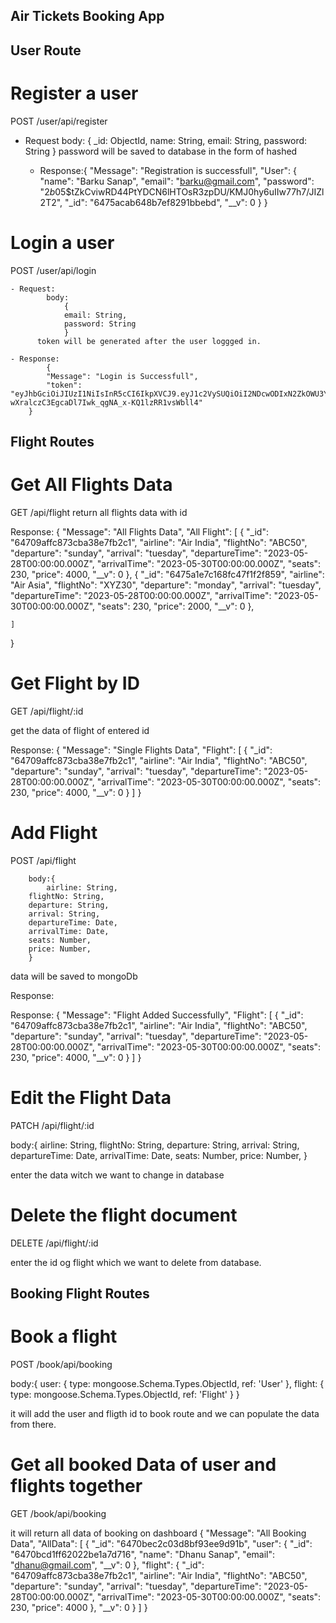 ## Air Tickets Booking App

## User Route

# Register a user

  POST /user/api/register
  - Request
        body:
                {
                _id: ObjectId,
                name: String,
                email: String,
                password: String
                }
                password will be saved to database in the form of hashed

    - Response:{
        "Message": "Registration is successfull",
       "User": {
                "name": "Barku Sanap",
                "email": "barku@gmail.com",
                "password": "$2b$05$tZkCviwRD44PtYDCN6lHTOsR3zpDU/KMJ0hy6uIIw77h7/JIZl2T2",
                "_id": "6475acab648b7ef8291bbebd",
                "__v": 0
            }
            }

# Login a user

POST /user/api/login

    - Request:
            body:
                {
                email: String,
                password: String
                }
          token will be generated after the user loggged in.

    - Response:
            {
            "Message": "Login is Successfull",
            "token": "eyJhbGciOiJIUzI1NiIsInR5cCI6IkpXVCJ9.eyJ1c2VySUQiOiI2NDcwODIxN2ZkOWU3YzY3Y2Q4NDdkNWMiLCJpYXQiOjE2ODU0MzQ5NTZ9.-wXralczC3EgcaDl7Iwk_qgNA_x-KQ1lzRR1vsWbll4"
        }



## Flight Routes

# Get All Flights Data
GET /api/flight
 return all flights data with id

 Response:
{
    "Message": "All Flights Data",
    "All Flight": [
        {
            "_id": "64709affc873cba38e7fb2c1",
            "airline": "Air India",
            "flightNo": "ABC50",
            "departure": "sunday",
            "arrival": "tuesday",
            "departureTime": "2023-05-28T00:00:00.000Z",
            "arrivalTime": "2023-05-30T00:00:00.000Z",
            "seats": 230,
            "price": 4000,
            "__v": 0
        },
        {
            "_id": "6475a1e7c168fc47f1f2f859",
            "airline": "Air Asia",
            "flightNo": "XYZ30",
            "departure": "monday",
            "arrival": "tuesday",
            "departureTime": "2023-05-28T00:00:00.000Z",
            "arrivalTime": "2023-05-30T00:00:00.000Z",
            "seats": 230,
            "price": 2000,
            "__v": 0
        },
        
    ]
}

# Get Flight by ID
GET /api/flight/:id

get the data of flight of entered id

Response:
{
    "Message": "Single Flights Data",
    "Flight": [
        {
            "_id": "64709affc873cba38e7fb2c1",
            "airline": "Air India",
            "flightNo": "ABC50",
            "departure": "sunday",
            "arrival": "tuesday",
            "departureTime": "2023-05-28T00:00:00.000Z",
            "arrivalTime": "2023-05-30T00:00:00.000Z",
            "seats": 230,
            "price": 4000,
            "__v": 0
        }
    ]
}


# Add Flight

POST /api/flight

        body:{
            airline: String,
        flightNo: String,
        departure: String,
        arrival: String,
        departureTime: Date,
        arrivalTime: Date,
        seats: Number,
        price: Number,
        }

   data will be saved to mongoDb

   Response:

   Response:
{
    "Message": "Flight Added Successfully",
    "Flight": [
        {
            "_id": "64709affc873cba38e7fb2c1",
            "airline": "Air India",
            "flightNo": "ABC50",
            "departure": "sunday",
            "arrival": "tuesday",
            "departureTime": "2023-05-28T00:00:00.000Z",
            "arrivalTime": "2023-05-30T00:00:00.000Z",
            "seats": 230,
            "price": 4000,
            "__v": 0
        }
    ]
}

# Edit the Flight Data

 PATCH /api/flight/:id

 body:{
        airline: String,
        flightNo: String,
        departure: String,
        arrival: String,
        departureTime: Date,
        arrivalTime: Date,
        seats: Number,
        price: Number,
 }

 enter the data witch we want to change in database

# Delete the flight document

 DELETE /api/flight/:id

 enter the id og flight which we want to delete from database.



## Booking Flight Routes

# Book a flight

POST /book/api/booking

body:{
    user: {
        type: mongoose.Schema.Types.ObjectId,
        ref: 'User'
    },
    flight: {
        type: mongoose.Schema.Types.ObjectId,
        ref: 'Flight'
    }
}

it will add the user and fligth id to book route and we can populate the data from there.

# Get all booked Data of user and flights together

GET /book/api/booking

it will return all data of booking on dashboard
{
    "Message": "All Booking Data",
    "AllData": [
        {
            "_id": "6470bec2c03d8bf93ee9d91b",
            "user": {
                "_id": "6470bcd1ff62022be1a7d716",
                "name": "Dhanu Sanap",
                "email": "dhanu@gmail.com",
                "__v": 0
            },
            "flight": {
                "_id": "64709affc873cba38e7fb2c1",
                "airline": "Air India",
                "flightNo": "ABC50",
                "departure": "sunday",
                "arrival": "tuesday",
                "departureTime": "2023-05-28T00:00:00.000Z",
                "arrivalTime": "2023-05-30T00:00:00.000Z",
                "seats": 230,
                "price": 4000
            },
            "__v": 0
        }
    ]
}


